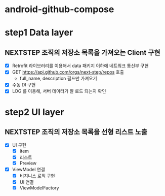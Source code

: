 # android-github-compose

# step1 Data layer

## NEXTSTEP 조직의 저장소 목록을 가져오는 Client 구현

- [x] Retrofit 라이브러리를 이용해서 data 패키지 이하에 네트워크 통신부 구현
- [x] GET https://api.github.com/orgs/next-step/repos 호출
    - full_name, description 필드만 가져오기
- [x] 수동 DI 구현
- [x] LOG 를 이용해, 서버 데이터가 잘 로드 되는지 확인

# step2 UI layer

## NEXTSTEP 조직의 저장소 목록을 선형 리스트 노출

- [x] UI 구현
  - [x] item
  - [x] 리스트
  - [x] Preview
- [x] ViewModel 연결
  - [x] 비지니스 로직 구현
  - [x] UI 연결
  - [x] ViewModelFactory
